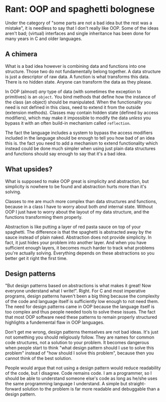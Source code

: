 # Rant: OOP and spaghetti bolognese

Under the category of "some parts are not a bad idea but the rest was a
mistake", it is needless to say that I don't really like OOP. Some of the ideas
aren't bad; (virtual) interfaces and single inheritance has been done for many
years in C and older languages.

## A chimera

What is a bad idea however is combining data and functions into one structure.
Those two do not fundamentally belong together. A data structure is just a
descriptor of raw data. A function is what transforms this data. There is no
hidden state. Anyone can transform the data as they please.

In OOP (almost) _any_ type of data (with sometimes the exception to primitives)
is an `object`. You bind methods that define how the instance of the class (an
object) should be manipulated. When the functionality you need is not defined
in this class, need to extend it from the outside (extension methods). Classes
may contain hidden state (defined by access modifiers), which may make it
impossible to modify the data _unless_ you bypass it with an often build-in
mechanism called `reflection`.

The fact the language includes a system to bypass the access modifiers included
in the language should be enough to tell you how bad of an idea this is. the
fact you need to add a mechanism to extend functionality which instead could be
done much simpler when using just plain data structures and functions should say
enough to say that it's a bad idea.

## What upsides?

What is supposed to make OOP great is simplicity and abstraction, but
simplicity is nowhere to be found and abstraction hurts more than it's solving.

Classes to me are much more complex than data structures and functions, because
in a class I have to worry about both _and_ internal state. Without OOP I just
have to worry about the layout of my data structure, and the functions
transforming them properly.

Abstraction is like putting a layer of red pasta sauce on top of your
spaghetti. The difference is that the spaghetti is abstracted away by the
sauce instead of plain naked. Abstraction does not provide simplicity. In fact,
it just hides your problem into another layer. And when you have sufficient
enough layers, it becomes much harder to track what problems you're actually
solving. Everything depends on these abstractions so you better get it right
the first time.

## Design patterns

"But design patterns based on abstractions is what makes it great! Now everyone
understand what I write!". Right. For C and most imperative programs, design
patterns haven't been a big thing because the complexity of the code and
language itself is sufficiently low enough to not need them. The need for
design patterns came in OOP because the language itself is too complex and thus
people needed tools to solve these issues. The fact that most OOP software need
these patterns to remain properly structured highlights a fundemental flaw in
OOP languages.

Don't get me wrong, design patterns themselves are not bad ideas. It's just not
something you should religiously follow. They are names for common code
structures, not a solution to your problem. It becomes dangerous when people
start to think "what design pattern should I use to solve this problem" instead
of "how should I solve this problem", because then you cannot think of the best
solution.

People would argue that not using a design pattern would reduce readability of
the code, but I disagree. Code remains code. I am a programmer, so I should be
able to understand someone else's code as long as he/she uses the same
programming language I understand. A simple but straight-forward solution to
the problem is far more readable and debuggable than a design pattern.